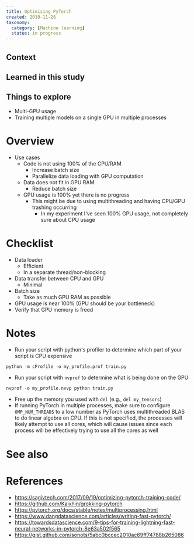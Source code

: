```yaml
---
title: Optimizing PyTorch
created: 2019-11-26
taxonomy:
  category: [Machine learning]
  status: in progress
---
```


## Context

## Learned in this study

## Things to explore
* Multi-GPU usage
* Training multiple models on a single GPU in multiple processes

# Overview
* Use cases
	* Code is not using 100% of the CPU/RAM
		* Increase batch size
		* Parallelize data loading with GPU computation
	* Data does not fit in GPU RAM
		* Reduce batch size
	* GPU usage is 100% yet there is no progress
		* This might be due to using multithreading and having CPU/GPU trashing occurring
			* In my experiment I've seen 100% GPU usage, not completely sure about CPU usage

# Checklist
* Data loader
	* Efficient
	* In a separate thread/non-blocking
* Data transfer between CPU and GPU
	* Minimal
* Batch size
	* Take as much GPU RAM as possible
* GPU usage is near 100% (GPU should be your bottleneck)
* Verify that GPU memory is freed

# Notes
* Run your script with python's profiler to determine which part of your script is CPU expensive
```python line-numbers
python -m cProfile -o my_profile.prof train.py
```
* Run your script with `nvprof` to determine what is being done on the GPU
```
nvprof -o my_profile.nvvp python train.py
```
* Free up the memory you used with `del` (e.g., `del my_tensors`)
* If running PyTorch in multiple processes, make sure to configure `OMP_NUM_THREADS` to a low number as PyTorch uses multithreaded BLAS to do linear algebra on CPU. If this is not specified, the processes will likely attempt to use all cores, which will cause issues since each process will be effectively trying to use all the cores as well

# See also

# References
* https://sagivtech.com/2017/09/19/optimizing-pytorch-training-code/
* https://github.com/Kaixhin/grokking-pytorch
* https://pytorch.org/docs/stable/notes/multiprocessing.html
* https://www.dangdatascience.com/articles/writing-fast-pytorch/
* https://towardsdatascience.com/9-tips-for-training-lightning-fast-neural-networks-in-pytorch-8e63a502f565
* https://gist.github.com/sonots/5abc0bccec2010ac69ff74788b265086

